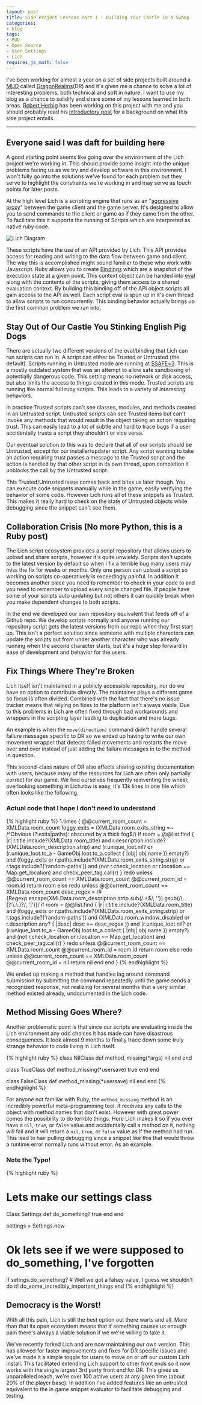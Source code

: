 ```yaml
---
layout: post
title: Side Project Lessons Part 1 - Building Your Castle in a Swamp
categories:
- blog
tags:
- MUD
- Open Source
- User Settings
- Lich
requires_js_math: false
---
```


I've been working for almost a year on a set of side projects built around a [MUD](https://en.wikipedia.org/wiki/MUD) called [DragonRealms](http://www.play.net/dr/)(DR) and it's given me a chance to solve a lot of interesting problems, both technical and soft in nature. I want to use my blog as a chance to solidify and share some of my lessons learned in both areas. [Robert Herbig](https://www.rpherbig.com/about/) has been working on this project with me and you should probably read his [introductory post](http://www.rpherbig.com/2016/09/30/a-lot-can-happen-in-a-year.html) for a background on what this side project entails.

---

## Everyone said I was daft for building here

A good starting point seems like going over the environment of the Lich project we're working in. This should provide some insight into the unique problems facing us as we try and develop software in this environment. I won't fully go into the solutions we've found for each problem but they serve to highlight the constraints we're working in and may serve as touch points for later posts.

At the high level Lich is a scripting engine that runs as an "[aggressive proxy](https://en.wikipedia.org/wiki/Man-in-the-middle_attack)" between the game client and the game server. It's designed to allow you to send commands to the client or game as if they came from the other. To facilitate this it supports the running of Scripts which are interpreted as native ruby code.

![Lich Diagram](/assets/LichDiagram.png)

These scripts have the use of an API provided by Lich. This API provides access for reading and writing to the data flow between game and client. The way this is accomplished might sound familiar to those who work with Javascript. Ruby allows you to create [Bindings](https://ruby-doc.org/core-2.3.1/Binding.html) which are a snapshot of the execution state at a given point. This context object can be handed into [eval](https://ruby-doc.org/core-2.3.1/Binding.html#method-i-eval) along with the contents of the scripts, giving them access to a shared evaluation context. By building this binding off of the API object scripts all gain access to the API as well. Each script eval is spun up in it's own thread to allow scripts to run concurrently. This binding behavior actually brings up the first common problem we ran into.

## Stay Out of Our Castle You Stinking English Pig Dogs

There are actually two different versions of the eval/binding that Lich can run scripts can run in. A script can either be Trusted or Untrusted (the default). Scripts running in Untrusted mode are running at [$SAFE=3](http://phrogz.net/programmingruby/taint.html#table_20.1). This is a mostly outdated system that was an attempt to allow safe sandboxing of potentially dangerous code. This setting means no network or disk access, but also limits the access to things created in this mode. Trusted scripts are running like normal full ruby scripts. This leads to a variety of _interesting_ behaviors.

In practice Trusted scripts can't see classes, modules, and methods created in an Untrusted script. Untrusted scripts can see Trusted items but can't invoke any methods that would result in the object taking an action requiring trust. This can easily lead to a lot of subtle and hard to trace bugs if a user accidentally trusts a script they shouldn't or vice versa.

Our eventual solution to this was to declare that all of our scripts should be Untrusted, except for our installer/updater script. Any script wanting to take an action requiring trust passes a message to the Trusted script and the action is handled by that other script in its own thread, upon completion it unblocks the call by the Untrusted script.

This Trusted/Untrusted issue comes back and bites us later though. You can execute code snippets manually while in the game, easily verifying the behavior of some code. However Lich runs all of these snippets as Trusted. This makes it really hard to check on the state of Untrusted objects while debugging since the snippet can't see them.

## Collaboration Crisis (No more Python, this is a Ruby post)

The Lich script ecosystem provides a script repository that allows users to upload and share scripts, however it's quite unwieldy. Scripts don't update to the latest version by default so when I fix a terrible bug many users may miss the fix for weeks or months. Only one person can upload a script so working on scripts co-operatively is exceedingly painful. In addition it becomes another place you need to remember to check in your code to and you need to remember to upload every single changed file. If people have some of your scripts auto updating but not others it can quickly break when you make dependent changes to both scripts.

In the end we developed our own repository equivalent that feeds off of a Github repo. We develop scripts normally and anyone running our repository script gets the latest versions from our repo when they first start up. This isn't a perfect solution since someone with multiple characters can update the scripts out from under another character who was already running when the second character starts, but it's a huge step forward in ease of development and behavior for the users.

## Fix Things Where They're Broken

Lich itself isn't maintained in a publicly accessible repository, nor do we have an option to contribute directly. The maintainer plays a different game so focus is often divided. Combined with the fact that there's no issue tracker means that relying on fixes to the platform isn't always viable. Due to this problems in Lich are often fixed through bad workarounds and wrappers in the scripting layer leading to duplication and more bugs.

An example is when the `move(direction)` command didn't handle several failure messages specific to DR so we ended up having to write our own movement wrapper that detects failed movements and restarts the move over and over instead of just adding the failure messages in to the method in question.

This second-class nature of DR also affects sharing existing documentation with users, because many of the resources for Lich are often only partially correct for our game. We find ourselves frequently reinventing the wheel; overlooking something in Lich.rbw is easy, it's 13k lines in one file which often looks like the following.

### Actual code that I hope I don't need to understand
{% highlight ruby %}
1.times {
  @@current_room_count = XMLData.room_count
  foggy_exits = (XMLData.room_exits_string =~ /^Obvious (?:exits|paths): obscured by a thick fog$/)
  if room = @@list.find { |r| r.title.include?(XMLData.room_title) and r.description.include?(XMLData.room_description.strip) and (r.unique_loot.nil? or (r.unique_loot.to_a - GameObj.loot.to_a.collect { |obj| obj.name }).empty?) and (foggy_exits or r.paths.include?(XMLData.room_exits_string.strip) or r.tags.include?('random-paths')) and (not r.check_location or r.location == Map.get_location) and check_peer_tag.call(r) }
    redo unless @@current_room_count == XMLData.room_count
    @@current_room_id = room.id
    return room
  else
    redo unless @@current_room_count == XMLData.room_count
    desc_regex = /#{Regexp.escape(XMLData.room_description.strip.sub(/\.+$/, '')).gsub(/\\\.(?:\\\.\\\.)?/, '|')}/
    if room = @@list.find { |r| r.title.include?(XMLData.room_title) and (foggy_exits or r.paths.include?(XMLData.room_exits_string.strip) or r.tags.include?('random-paths')) and (XMLData.room_window_disabled or r.description.any? { |desc| desc =~ desc_regex }) and (r.unique_loot.nil? or (r.unique_loot.to_a - GameObj.loot.to_a.collect { |obj| obj.name }).empty?) and (not r.check_location or r.location == Map.get_location) and check_peer_tag.call(r) }
      redo unless @@current_room_count == XMLData.room_count
      @@current_room_id = room.id
      return room
    else
      redo unless @@current_room_count == XMLData.room_count
      @@current_room_id = nil
      return nil
    end
  end
}
{% endhighlight %}

We ended up making a method that handles lag around command submission by submitting the command repeatedly until the game sends a recognized response, not realizing for several months that a very similar method existed already, undocumented in the Lich code.


## Method Missing Goes Where?

Another problematic point is that since our scripts are evaluating inside the Lich environment any odd choices it has made can have disastrous consequences. It took almost 9 months to finally trace down some truly strange behavior to code living in Lich itself.

{% highlight ruby %}
class NilClass
  def method_missing(*args)
    nil
  end
end

class TrueClass
  def method_missing(*usersave)
    true
  end
end

class FalseClass
  def method_missing(*usersave)
    nil
  end
end
{% endhighlight %}

For anyone not familiar with Ruby, the `method_missing` method is an incredibly powerful meta-programming tool. It receives any calls to the object with method names that don't exist. However with great power comes the possibility to do terrible things. Here Lich makes it so if you ever have a `nil`, `true`, or `false` value and accidentally call a method on it, nothing will fail and it will return a `nil`, `true`, or `false` value as if the method had run. This lead to hair pulling debugging since a snippet like this that would throw a runtime error normally runs without error. As an example.

### Note the Typo!
{% highlight ruby %}

# Lets make our settings class
Class Settings
  def do_something?
    true
  end
end

settings = Settings.new

# Ok lets see if we were supposed to do_something, I've forgotten
if setings.do_something? # Well we got a falsey value, I guess we shouldn't do it!
  do_some_incredibly_important_things
end
{% endhighlight %}

## Democracy is the Worst!

With all this pain, Lich is still the best option out there warts and all. More than that its open ecosystem means that if something causes us enough pain there's always a viable solution if we we're willing to take it.

We've recently forked Lich and are now maintaining our own version. This has allowed for faster improvements and fixes for DR specific issues and we've made it a simple toggle for users to move on or off our custom Lich install. This facilitated extending Lich support to other front ends so it now works with the single largest 3rd party front end for DR. This gives us unparalleled reach, we're over 100 active users at any given time (about 20% of the player base). In addition I've added features like an untrusted equivalent to the in game snippet evaluator to facilitate debugging and testing.


